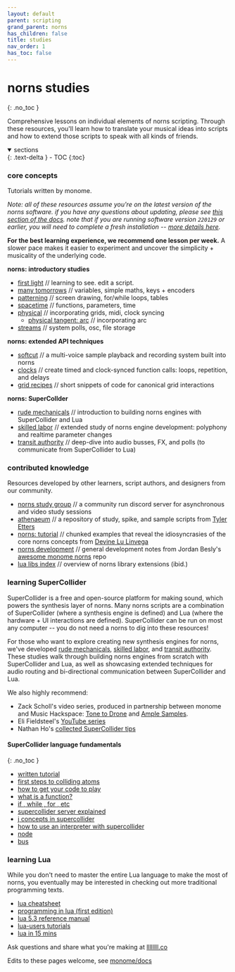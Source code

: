 ```yaml
---
layout: default
parent: scripting
grand_parent: norns
has_children: false
title: studies
nav_order: 1
has_toc: false
---
```


# norns studies
{: .no_toc }

Comprehensive lessons on individual elements of norns scripting. Through these resources, you'll learn how to translate your musical ideas into scripts and how to extend those scripts to speak with all kinds of friends.

<details open markdown="block">
  <summary>
    sections
  </summary>
  {: .text-delta }
- TOC
{:toc}
</details>

### core concepts

Tutorials written by monome.

*Note: all of these resources assume you're on the latest version of the norns software. if you have any questions about updating, please see [this section of the docs](/docs/norns/wifi-files/#update). note that if you are running software version `220129` or earlier, you will need to complete a fresh installation -- [more details here](/docs/norns/wifi-files/#jan292022).*

**For the best learning experience, we recommend one lesson per week.** A slower pace makes it easier to experiment and uncover the simplicity + musicality of the underlying code.

**norns: introductory studies**

- [first light](../study-0/) // learning to see. edit a script.
- [many tomorrows](../study-1/) // variables, simple maths, keys + encoders
- [patterning](../study-2/) // screen drawing, for/while loops, tables
- [spacetime](../study-3/) // functions, parameters, time
- [physical](../study-4/) // incorporating grids, midi, clock syncing
  - [physical tangent: arc](../study-4b) // incorporating arc
- [streams](../study-5/) // system polls, osc, file storage

**norns: extended API techniques**

- [softcut](../softcut/) // a multi-voice sample playback and recording system built into norns
- [clocks](../clocks/) // create timed and clock-synced function calls: loops, repetition, and delays
- [grid recipes](../grid-recipes/) // short snippets of code for canonical grid interactions

**norns: SuperCollder**

- [rude mechanicals](../engine-study-1/) // introduction to building norns engines with SuperCollider and Lua
- [skilled labor](../engine-study-2/) // extended study of norns engine development: polyphony and realtime parameter changes
- [transit authority](../engine-study-3/) // deep-dive into audio busses, FX, and polls (to communicate from SuperCollider to Lua)

### contributed knowledge

Resources developed by other learners, script authors, and designers from our community.

- [norns study group](https://discord.gg/Y2fmdZBAfp) // a community run discord server for asynchronous and video study sessions
- [athenaeum](https://github.com/northern-information/athenaeum) // a repository of study, spike, and sample scripts from [Tyler Etters](https://nor.the-rn.info)
- [norns: tutorial](https://llllllll.co/t/norns-tutorial/23241) // chunked examples that reveal the idiosyncrasies of the core norns concepts from [Devine Lu Linvega](https://xxiivv.com)
- [norns development](https://github.com/p3r7/awesome-monome-norns/blob/main/README.md#development-general) // general development notes from Jordan Besly's [awesome monome norns](https://github.com/p3r7/awesome-monome-norns) repo
- [lua libs index](https://norns.community/libs-and-engines#community-lua-libs) // overview of norns library extensions (ibid.)

### learning SuperCollider

SuperCollider is a free and open-source platform for making sound, which powers the synthesis layer of norns. Many norns scripts are a combination of SuperCollider (where a synthesis engine is defined) and Lua (where the hardware + UI interactions are defined). SuperCollider can be run on most any computer -- you do not need a norns to dig into these resources!

For those who want to explore creating new synthesis engines for norns, we've developed [rude mechanicals](../engine-study-1/), [skilled labor](../engine-study-2/), and [transit authority](../engine-study-3/). These studies walk through building norns engines from scratch with SuperCollider and Lua, as well as showcasing extended techniques for audio routing and bi-directional communication between SuperCollider and Lua.

We also highly recommend:

- Zack Scholl's video series, produced in partnership between monome and Music Hackspace: [Tone to Drone](https://musichackspace.org/product/tone-to-drone-introduction-to-supercollider-for-monome-norns/) and [Ample Samples](https://musichackspace.org/product/ample-samples-introduction-to-supercollider-for-monome-norns/).
- Eli Fieldsteel's [YouTube series](https://youtu.be/yRzsOOiJ_p4)
- Nathan Ho's [collected SuperCollider tips](https://nathan.ho.name/posts/supercollider-tips/)

#### SuperCollider language fundamentals
{: .no_toc }

- [written tutorial](https://composerprogrammer.com/teaching/supercollider/sctutorial/tutorial.html#chapter1)
- [first steps to colliding atoms](https://doc.sccode.org/Tutorials/Getting-Started/02-First-Steps.html)
- [how to get your code to play](https://doc.sccode.org/Reference/play.html)
- [what is a function?](https://doc.sccode.org/Reference/Functions.html)
- [if , while , for , etc](https://doc.sccode.org/Reference/Control-Structures.html)
- [supercollider server explained](https://doc.sccode.org/Guides/ClientVsServer.html)
- [j concepts in supercollider](https://doc.sccode.org/Guides/J-concepts-in-SC.html)
- [how to use an interpreter with supercollider ](https://doc.sccode.org/Guides/How-to-Use-the-Interpreter.html)
- [node](https://doc.sccode.org/Classes/Node.html)
- [bus](https://doc.sccode.org/Classes/Bus.html)

### learning Lua

While you don't need to master the entire Lua language to make the most of norns, you eventually may be interested in checking out more traditional programming texts.

- [lua cheatsheet](https://devhints.io/lua)
- [programming in lua (first edition)](https://www.lua.org/pil/contents.html)
- [lua 5.3 reference manual](https://www.lua.org/manual/5.3/)
- [lua-users tutorials](http://lua-users.org/wiki/TutorialDirectory)
- [lua in 15 mins](http://tylerneylon.com/a/learn-lua/)

Ask questions and share what you're making at [llllllll.co](https://llllllll.co/t/norns-studies/14109)

Edits to these pages welcome, see [monome/docs](http://github.com/monome/docs)

